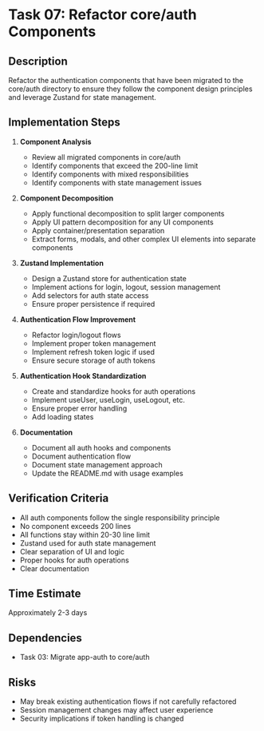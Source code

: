 # Task 07: Refactor core/auth Components

## Description
Refactor the authentication components that have been migrated to the core/auth directory to ensure they follow the component design principles and leverage Zustand for state management.

## Implementation Steps

1. **Component Analysis**
   - Review all migrated components in core/auth
   - Identify components that exceed the 200-line limit
   - Identify components with mixed responsibilities
   - Identify components with state management issues

2. **Component Decomposition**
   - Apply functional decomposition to split larger components
   - Apply UI pattern decomposition for any UI components
   - Apply container/presentation separation
   - Extract forms, modals, and other complex UI elements into separate components

3. **Zustand Implementation**
   - Design a Zustand store for authentication state
   - Implement actions for login, logout, session management
   - Add selectors for auth state access
   - Ensure proper persistence if required

4. **Authentication Flow Improvement**
   - Refactor login/logout flows
   - Implement proper token management
   - Implement refresh token logic if used
   - Ensure secure storage of auth tokens

5. **Authentication Hook Standardization**
   - Create and standardize hooks for auth operations
   - Implement useUser, useLogin, useLogout, etc.
   - Ensure proper error handling
   - Add loading states

6. **Documentation**
   - Document all auth hooks and components
   - Document authentication flow
   - Document state management approach
   - Update the README.md with usage examples

## Verification Criteria
- All auth components follow the single responsibility principle
- No component exceeds 200 lines
- All functions stay within 20-30 line limit
- Zustand used for auth state management
- Clear separation of UI and logic
- Proper hooks for auth operations
- Clear documentation

## Time Estimate
Approximately 2-3 days

## Dependencies
- Task 03: Migrate app-auth to core/auth

## Risks
- May break existing authentication flows if not carefully refactored
- Session management changes may affect user experience
- Security implications if token handling is changed
